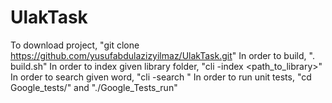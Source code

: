 # UlakTask
To download project, "git clone https://github.com/yusufabdulazizyilmaz/UlakTask.git"
In order to build, ". build.sh"
In order to index given library folder, "cli -index <path_to_library>"
In order to search given word, "cli -search <word>"
In order to run unit tests, "cd Google_tests/" and "./Google_Tests_run"

